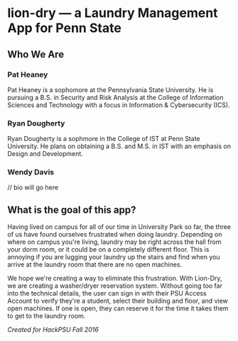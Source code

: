 # lion-dry — a Laundry Management App for Penn State

## Who We Are
### Pat Heaney
Pat Heaney is a sophomore at the Pennsylvania State University. He is pursuing a B.S. in Security and Risk Analysis at the College of Information Sciences and Technology with a focus in Information & Cybersecurity (ICS). 

### Ryan Dougherty
Ryan Dougherty is a sophmore in the College of IST at Penn State University. He plans on obtaining a B.S. and M.S. in IST with an emphasis on Design and Development.

### Wendy Davis
// bio will go here

## What is the goal of this app?
Having lived on campus for all of our time in University Park so far, the three of us have found ourselves frustrated when doing laundry.  Depending on where on campus you're living, laundry may be right across the hall from your dorm room, or it could be on a completely different floor.  This is annoying if you are lugging your laundry up the stairs and find when you arrive at the laundry room that there are no open machines.  

We hope we're creating a way to eliminate this frustration.  With Lion-Dry, we are creating a washer/dryer reservation system.  Without going too far into the technical details, the user can sign in with their PSU Access Account to verify they're a student, select their building and floor, and view open machines.  If one is open, they can reserve it for the time it takes them to get to the laundry room.  

_Created for HackPSU Fall 2016_
